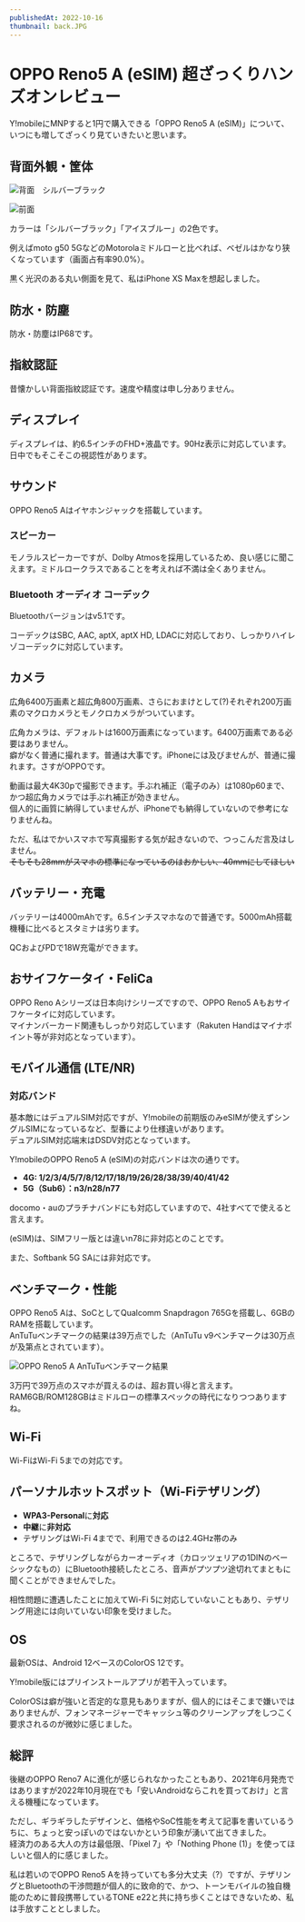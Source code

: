 ```yaml
---
publishedAt: 2022-10-16
thumbnail: back.JPG
---
```


# OPPO Reno5 A (eSIM) 超ざっくりハンズオンレビュー
Y!mobileにMNPすると1円で購入できる「OPPO Reno5 A (eSIM)」について、いつにも増してざっくり見ていきたいと思います。

## 背面外観・筐体

![](back.jpg "背面　シルバーブラック")

![](front.jpg "前面")

カラーは「シルバーブラック」「アイスブルー」の2色です。

例えばmoto g50 5GなどのMotorolaミドルローと比べれば、ベゼルはかなり狭くなっています（画面占有率90.0%）。

黒く光沢のある丸い側面を見て、私はiPhone XS Maxを想起しました。

## 防水・防塵
防水・防塵はIP68です。

## 指紋認証
昔懐かしい背面指紋認証です。速度や精度は申し分ありません。

## ディスプレイ
ディスプレイは、約6.5インチのFHD+液晶です。90Hz表示に対応しています。  
日中でもそこそこの視認性があります。

## サウンド
OPPO Reno5 Aはイヤホンジャックを搭載しています。

### スピーカー
モノラルスピーカーですが、Dolby Atmosを採用しているため、良い感じに聞こえます。ミドルロークラスであることを考えれば不満は全くありません。

### Bluetooth オーディオ コーデック
Bluetoothバージョンはv5.1です。

コーデックはSBC, AAC, aptX, aptX HD, LDACに対応しており、しっかりハイレゾコーデックに対応しています。

## カメラ
広角6400万画素と超広角800万画素、さらにおまけとして(?)それぞれ200万画素のマクロカメラとモノクロカメラがついています。

広角カメラは、デフォルトは1600万画素になっています。6400万画素である必要はありません。  
癖がなく普通に撮れます。普通は大事です。iPhoneには及びませんが、普通に撮れます。さすがOPPOです。

動画は最大4K30pで撮影できます。手ぶれ補正（電子のみ）は1080p60まで、かつ超広角カメラでは手ぶれ補正が効きません。  
個人的に画質に納得していませんが、iPhoneでも納得していないので参考になりませんね。

ただ、私はでかいスマホで写真撮影する気が起きないので、つっこんだ言及はしません。  
~~そもそも28mmがスマホの標準になっているのはおかしい、40mmにしてほしい~~

## バッテリー・充電
バッテリーは4000mAhです。6.5インチスマホなので普通です。5000mAh搭載機種に比べるとスタミナは劣ります。  

QCおよびPDで18W充電ができます。

## おサイフケータイ・FeliCa
OPPO Reno Aシリーズは日本向けシリーズですので、OPPO Reno5 Aもおサイフケータイに対応しています。  
マイナンバーカード関連もしっかり対応しています（Rakuten Handはマイナポイント等が非対応となっています）。

## モバイル通信 (LTE/NR)
### 対応バンド
基本敵にはデュアルSIM対応ですが、Y!mobileの前期版のみeSIMが使えずシングルSIMになっているなど、型番により仕様違いがあります。  
デュアルSIM対応端末はDSDV対応となっています。

Y!mobileのOPPO Reno5 A (eSIM)の対応バンドは次の通りです。

- **4G: 1/2/3/4/5/7/8/12/17/18/19/26/28/38/39/40/41/42**
- **5G（Sub6）：n3/n28/n77**

docomo・auのプラチナバンドにも対応していますので、4社すべてで使えると言えます。

(eSIM)は、SIMフリー版とは違いn78に非対応とのことです。

また、Softbank 5G SAには非対応です。

## ベンチマーク・性能
OPPO Reno5 Aは、SoCとしてQualcomm Snapdragon 765Gを搭載し、6GBのRAMを搭載しています。  
AnTuTuベンチマークの結果は39万点でした（AnTuTu v9ベンチマークは30万点が及第点とされています）。

![](antutu.png "OPPO Reno5 A AnTuTuベンチマーク結果")

3万円で39万点のスマホが買えるのは、超お買い得と言えます。RAM6GB/ROM128GBはミドルローの標準スペックの時代になりつつありますね。

## Wi-Fi
Wi-FiはWi-Fi 5までの対応です。

## パーソナルホットスポット（Wi-Fiテザリング）
- **WPA3-Personal**に**対応**
- **中継**に**非対応**
- テザリングはWi-Fi 4までで、利用できるのは2.4GHz帯のみ

ところで、テザリングしながらカーオーディオ（カロッツェリアの1DINのベーシックなもの）にBluetooth接続したところ、音声がプツプツ途切れてまともに聞くことができませんでした。

相性問題に遭遇したことに加えてWi-Fi 5に対応していないこともあり、テザリング用途には向いていない印象を受けました。

## OS
最新OSは、Android 12ベースのColorOS 12です。

Y!mobile版にはプリインストールアプリが若干入っています。

ColorOSは癖が強いと否定的な意見もありますが、個人的にはそこまで嫌いではありませんが、フォンマネージャーでキャッシュ等のクリーンアップをしつこく要求されるのが微妙に感じました。

## 総評
後継のOPPO Reno7 Aに進化が感じられなかったこともあり、2021年6月発売ではありますが2022年10月現在でも「安いAndroidならこれを買っておけ」と言える機種になっています。

ただし、ギラギラしたデザインと、価格やSoC性能を考えて記事を書いているうちに、ちょっと安っぽいのではないかという印象が湧いて出てきました。  
経済力のある大人の方は最低限、「Pixel 7」や「Nothing Phone (1)」を使ってほしいと個人的に感じました。

私は若いのでOPPO Reno5 Aを持っていても多分大丈夫（?）ですが、テザリングとBluetoothの干渉問題が個人的に致命的で、かつ、トーンモバイルの独自機能のために普段携帯しているTONE e22と共に持ち歩くことはできないため、私は手放すこととしました。
